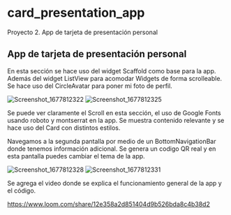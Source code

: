 # card_presentation_app
Proyecto 2. App de tarjeta de presentación personal

## App de tarjeta de presentación personal

En esta sección se hace uso del widget Scaffold como base para la app. Además del widget ListView para acomodar Widgets de forma scrolleable.
Se hace uso del CircleAvatar para poner mi foto de perfil.

![Screenshot_1677812322](https://user-images.githubusercontent.com/52678639/222621020-fb0d72ad-bb15-4f3f-a391-fb65a907f129.png)
![Screenshot_1677812325](https://user-images.githubusercontent.com/52678639/222621309-cb1c5e53-ed28-4a79-87b7-bd76af272afc.png)

Se puede ver claramente el Scroll en esta sección, el uso de Google Fonts usando roboto y montserrat en la app. Se muestra contenido relevante y se hace uso del Card con distintos estilos.

Navegamos a la segunda pantalla por medio de un BottomNavigationBar donde tenemos información adicional. Se genera un codigo QR real y en esta pantalla puedes cambiar el tema de la app.

![Screenshot_1677812328](https://user-images.githubusercontent.com/52678639/222621568-4d2facf3-df9a-4c41-ae48-d427233aadd1.png)
![Screenshot_1677812331](https://user-images.githubusercontent.com/52678639/222621576-919e9aa6-36a0-41ea-b35b-ff562a081979.png)


Se agrega el video donde se explica el funcionamiento general de la app y el código.

https://www.loom.com/share/12e358a2d851404d9b526bda8c4b38d2

